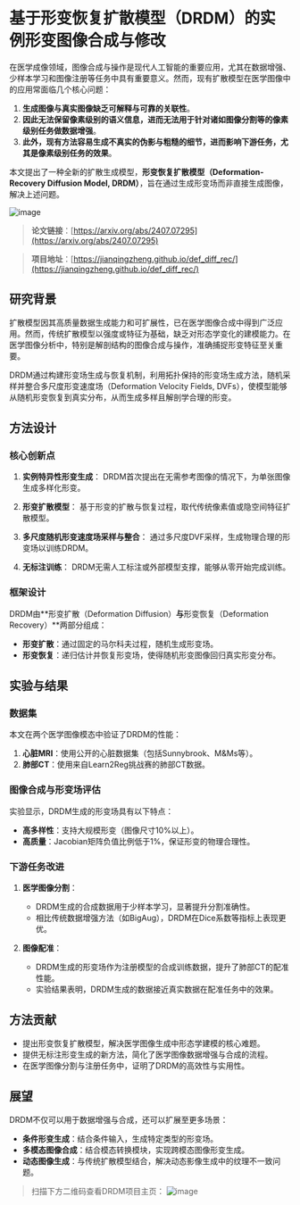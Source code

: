 # 基于形变恢复扩散模型（DRDM）的实例形变图像合成与修改 #

在医学成像领域，图像合成与操作是现代人工智能的重要应用，尤其在数据增强、少样本学习和图像注册等任务中具有重要意义。然而，现有扩散模型在医学图像中的应用常面临几个核心问题：
1. **生成图像与真实图像缺乏可解释与可靠的关联性**。
2. **因此无法保留像素级别的语义信息，进而无法用于针对诸如图像分割等的像素级别任务做数据增强**。
2. **此外，现有方法容易生成不真实的伪影与粗糙的细节，进而影响下游任务，尤其是像素级别任务的效果**。

本文提出了一种全新的扩散生成模型，**形变恢复扩散模型（Deformation-Recovery Diffusion Model, DRDM）**，旨在通过生成形变场而非直接生成图像，解决上述问题。

![image](https://github.com/jianqingzheng/def_diff_rec/blob/main/docs/static/images/graphic_abstract.png)

> **论文链接**：[https://arxiv.org/abs/2407.07295](https://arxiv.org/abs/2407.07295)

> **项目地址**：[https://jianqingzheng.github.io/def_diff_rec/](https://jianqingzheng.github.io/def_diff_rec/)

## 研究背景 ##

扩散模型因其高质量数据生成能力和可扩展性，已在医学图像合成中得到广泛应用。然而，传统扩散模型以强度或特征为基础，缺乏对形态学变化的建模能力。在医学图像分析中，特别是解剖结构的图像合成与操作，准确捕捉形变特征至关重要。

DRDM通过构建形变场生成与恢复机制，利用拓扑保持的形变场生成方法，随机采样并整合多尺度形变速度场（Deformation Velocity Fields, DVFs），使模型能够从随机形变恢复到真实分布，从而生成多样且解剖学合理的形变。



## 方法设计 ##

### 核心创新点 ###

1. **实例特异性形变生成**：
   DRDM首次提出在无需参考图像的情况下，为单张图像生成多样化形变。

2. **形变扩散模型**：
   基于形变的扩散与恢复过程，取代传统像素值或隐空间特征扩散模型。

3. **多尺度随机形变速度场采样与整合**：
   通过多尺度DVF采样，生成物理合理的形变场以训练DRDM。

4. **无标注训练**：
   DRDM无需人工标注或外部模型支撑，能够从零开始完成训练。

### 框架设计 ###

DRDM由**形变扩散（Deformation Diffusion）**与**形变恢复（Deformation Recovery）**两部分组成：
- **形变扩散**：通过固定的马尔科夫过程，随机生成形变场。
- **形变恢复**：递归估计并恢复形变场，使得随机形变图像回归真实形变分布。

## 实验与结果 ##

### 数据集 ###
本文在两个医学图像模态中验证了DRDM的性能：
1. **心脏MRI**：使用公开的心脏数据集（包括Sunnybrook、M&Ms等）。
2. **肺部CT**：使用来自Learn2Reg挑战赛的肺部CT数据。

### 图像合成与形变场评估 ###
实验显示，DRDM生成的形变场具有以下特点：
- **高多样性**：支持大规模形变（图像尺寸10%以上）。
- **高质量**：Jacobian矩阵负值比例低于1%，保证形变的物理合理性。

### 下游任务改进 ###
1. **医学图像分割**：
   - DRDM生成的合成数据用于少样本学习，显著提升分割准确性。
   - 相比传统数据增强方法（如BigAug），DRDM在Dice系数等指标上表现更优。

2. **图像配准**：
   - DRDM生成的形变场作为注册模型的合成训练数据，提升了肺部CT的配准性能。
   - 实验结果表明，DRDM生成的数据接近真实数据在配准任务中的效果。

## 方法贡献 ##

- 提出形变恢复扩散模型，解决医学图像生成中形态学建模的核心难题。
- 提供无标注形变生成的新方法，简化了医学图像数据增强与合成的流程。
- 在医学图像分割与注册任务中，证明了DRDM的高效性与实用性。

## 展望 ##

DRDM不仅可以用于数据增强与合成，还可以扩展至更多场景：
- **条件形变生成**：结合条件输入，生成特定类型的形变场。
- **多模态图像合成**：结合模态转换模块，实现跨模态图像形变生成。
- **动态图像生成**：与传统扩散模型结合，解决动态影像生成中的纹理不一致问题。


> 扫描下方二维码查看DRDM项目主页：
![image](https://github.com/jianqingzheng/def_diff_rec/blob/main/docs/drdm_project_page.png)
